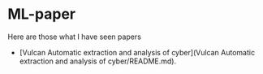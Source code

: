# ML-paper

Here are those what I have seen papers

- [Vulcan Automatic extraction and analysis of cyber](Vulcan Automatic extraction and analysis of cyber/README.md).  
